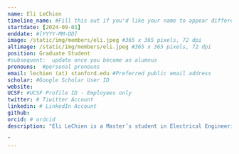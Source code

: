 ```yaml
---
name: Eli LeChien
timeline_name: #Fill this out if you'd like your name to appear differently on the Timeline.
startdate: [2024-09-01]
enddate: #[YYYY-MM-DD]
image: /static/img/members/eli.jpeg #365 x 365 pixels, 72 dpi
altimage: /static/img/members/eli.jpeg #365 x 365 pixels, 72 dpi
position: Graduate Student 
#subsequent:  update once you become an alumnus
pronouns:  #personal pronouns
email: lechien (at) stanford.edu #Preferred public email address
scholar: #Google Scholar User ID
website:
UCSF: #UCSF Profile ID - Employees only
twitter: # Tiwitter Account
linkedin: # LinkedIn Account
github: 
orcid: # ordcid 
description: "Eli LeChien is a Master’s student in Electrical Engineering at Stanford University, specializing in circuits, optimization, and robotics. He previously studied at Purdue University, where he conducted research on sustainable in-motion wireless charging for electric semi trucks. Eli has completed two internships at Tesla, working on high-volume drive unit manufacturing and drive system simulation and design. His current involvement in the S4 lab focuses on the design of low-power embedded systems for sustainability applications, building systems that are both resource-efficient and scalable in field deployments.

"
---
```

